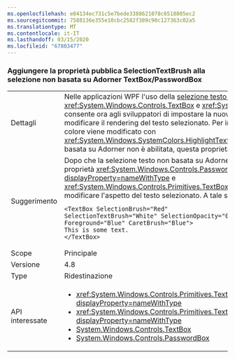 ```yaml
---
ms.openlocfilehash: e04134ec731c5e7bede3388621078c6518805ec2
ms.sourcegitcommit: 7588136e355e10cbc2582f389c90c127363c02a5
ms.translationtype: MT
ms.contentlocale: it-IT
ms.lasthandoff: 03/15/2020
ms.locfileid: "67803477"
---
```

### <a name="add-selectiontextbrush-public-property-to-textboxpasswordbox-non-adorner-selection"></a>Aggiungere la proprietà pubblica SelectionTextBrush alla selezione non basata su Adorner TextBox/PasswordBox

|   |   |
|---|---|
|Dettagli|Nelle applicazioni WPF l'uso della [selezione testo non basata su Adorner](https://github.com/Microsoft/dotnet/blob/master/Documentation/compatibility/wpf-TextBox-PasswordBox-text-selection-does-not-follow-system-colors.md) per <xref:System.Windows.Controls.TextBox> e <xref:System.Windows.Controls.PasswordBox> consente ora agli sviluppatori di impostare la nuova proprietà SelectionTextBrush per modificare il rendering del testo selezionato.  Per impostazione predefinita, questo colore viene modificato con <xref:System.Windows.SystemColors.HighlightTextBrushKey>.  Se la selezione testo non basata su Adorner non è abilitata, questa proprietà non produce alcun effetto.|
|Suggerimento|Dopo che la selezione testo non basata su Adorner è stata abilitata, è possibile usare le proprietà <xref:System.Windows.Controls.PasswordBox.SelectionTextBrush?displayProperty=nameWithType> e <xref:System.Windows.Controls.Primitives.TextBoxBase.SelectionTextBrush> per modificare l'aspetto del testo selezionato. A tale scopo, usare XAML:<pre><code class="lang-xaml">&lt;TextBox SelectionBrush=&quot;Red&quot; SelectionTextBrush=&quot;White&quot;  SelectionOpacity=&quot;0.5&quot;&#13;&#10;Foreground=&quot;Blue&quot; CaretBrush=&quot;Blue&quot;&gt;&#13;&#10;This is some text.&#13;&#10;&lt;/TextBox&gt;&#13;&#10;</code></pre>|
|Scope|Principale|
|Versione|4.8|
|Type|Ridestinazione|
|API interessate|<ul><li><xref:System.Windows.Controls.Primitives.TextBoxBase.SelectionTextBrushProperty?displayProperty=nameWithType></li><li><xref:System.Windows.Controls.Primitives.TextBoxBase.SelectionTextBrush?displayProperty=nameWithType></li><li>[System.Windows.Controls.TextBox](xref:System.Windows.Controls.TextBox)</li><li>[System.Windows.Controls.PasswordBox](xref:System.Windows.Controls.PasswordBox)</li></ul>|
